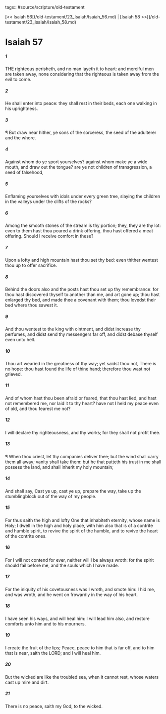 tags:: #source/scripture/old-testament

[<< Isaiah 56[(/old-testament/23_Isaiah/Isaiah_56.md) | [Isaiah 58 >>[(/old-testament/23_Isaiah/Isaiah_58.md)

# Isaiah 57

##### 1

THE righteous perisheth, and no man layeth it to heart: and merciful men are taken away, none considering that the righteous is taken away from the evil to come.

##### 2

He shall enter into peace: they shall rest in their beds, each one walking in his uprightness.

##### 3

¶ But draw near hither, ye sons of the sorceress, the seed of the adulterer and the whore.

##### 4

Against whom do ye sport yourselves? against whom make ye a wide mouth, and draw out the tongue? are ye not children of transgression, a seed of falsehood,

##### 5

Enflaming yourselves with idols under every green tree, slaying the children in the valleys under the clifts of the rocks?

##### 6

Among the smooth stones of the stream is thy portion; they, they are thy lot: even to them hast thou poured a drink offering, thou hast offered a meat offering. Should I receive comfort in these?

##### 7

Upon a lofty and high mountain hast thou set thy bed: even thither wentest thou up to offer sacrifice.

##### 8

Behind the doors also and the posts hast thou set up thy remembrance: for thou hast discovered thyself to another than me, and art gone up; thou hast enlarged thy bed, and made thee a covenant with them; thou lovedst their bed where thou sawest it.

##### 9

And thou wentest to the king with ointment, and didst increase thy perfumes, and didst send thy messengers far off, and didst debase thyself even unto hell.

##### 10

Thou art wearied in the greatness of thy way; yet saidst thou not, There is no hope: thou hast found the life of thine hand; therefore thou wast not grieved.

##### 11

And of whom hast thou been afraid or feared, that thou hast lied, and hast not remembered me, nor laid it to thy heart? have not I held my peace even of old, and thou fearest me not?

##### 12

I will declare thy righteousness, and thy works; for they shall not profit thee.

##### 13

¶ When thou criest, let thy companies deliver thee; but the wind shall carry them all away; vanity shall take them: but he that putteth his trust in me shall possess the land, and shall inherit my holy mountain;

##### 14

And shall say, Cast ye up, cast ye up, prepare the way, take up the stumblingblock out of the way of my people.

##### 15

For thus saith the high and lofty One that inhabiteth eternity, whose name is Holy; I dwell in the high and holy place, with him also that is of a contrite and humble spirit, to revive the spirit of the humble, and to revive the heart of the contrite ones.

##### 16

For I will not contend for ever, neither will I be always wroth: for the spirit should fail before me, and the souls which I have made.

##### 17

For the iniquity of his covetousness was I wroth, and smote him: I hid me, and was wroth, and he went on frowardly in the way of his heart.

##### 18

I have seen his ways, and will heal him: I will lead him also, and restore comforts unto him and to his mourners.

##### 19

I create the fruit of the lips; Peace, peace to him that is far off, and to him that is near, saith the LORD; and I will heal him.

##### 20

But the wicked are like the troubled sea, when it cannot rest, whose waters cast up mire and dirt.

##### 21

There is no peace, saith my God, to the wicked.

